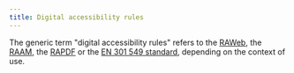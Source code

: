 ```yaml
---
title: Digital accessibility rules
---
```


The generic term "digital accessibility rules" refers to the [RAWeb](../raweb1/index.html), the [RAAM](../raam1/index.html), the [RAPDF](../rapdf1/index.html) or the [EN 301 549 standard](https://www.etsi.org/deliver/etsi_en/301500_301599/301549/03.02.01_60/en_301549v030201p.pdf), depending on the context of use.